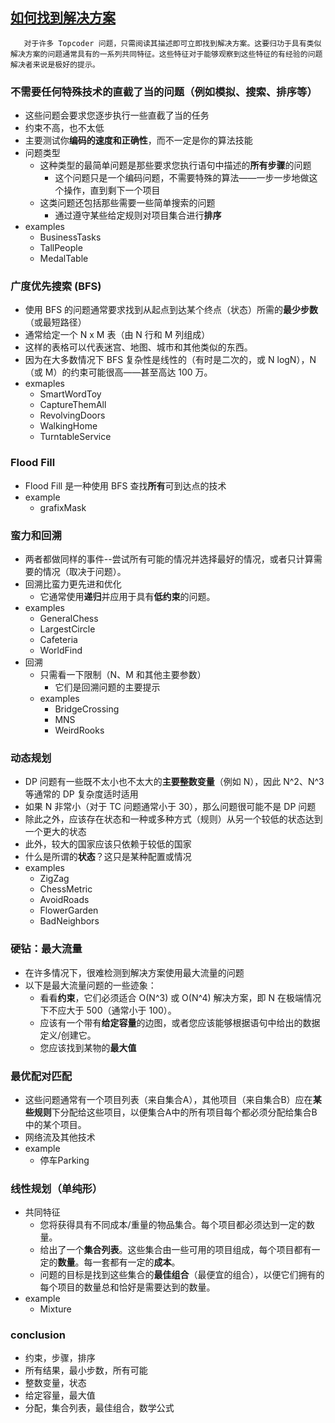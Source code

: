 ## [如何找到解决方案](https://www.topcoder.com/thrive/articles/How%20To%20Find%20a%20Solution#bruteforce)

```
   对于许多 Topcoder 问题，只需阅读其描述即可立即找到解决方案。这要归功于具有类似解决方案的问题通常具有的一系列共同特征。这些特征对于能够观察到这些特征的有经验的问题解决者来说是极好的提示。
```
### 不需要任何特殊技术的直截了当的问题（例如模拟、搜索、排序等）
- 这些问题会要求您逐步执行一些直截了当的任务
- 约束不高，也不太低
- 主要测试你**编码的速度和正确性**，而不一定是你的算法技能
- 问题类型
    - 这种类型的最简单问题是那些要求您执行语句中描述的**所有步骤**的问题
        - 这个问题只是一个编码问题，不需要特殊的算法——一步一步地做这个操作，直到剩下一个项目
    - 这类问题还包括那些需要一些简单搜索的问题
        - 通过遵守某些给定规则对项目集合进行**排序**
- examples
    - BusinessTasks
    - TallPeople
    - MedalTable

### 广度优先搜索 (BFS)
- 使用 BFS 的问题通常要求找到从起点到达某个终点（状态）所需的**最少步数**（或最短路径）
- 通常给定一个 N x M 表（由 N 行和 M 列组成）
- 这样的表格可以代表迷宫、地图、城市和其他类似的东西。
- 因为在大多数情况下 BFS 复杂性是线性的（有时是二次的，或 N logN），N（或 M）的约束可能很高——甚至高达 100 万。
- exmaples
    - SmartWordToy 
    - CaptureThemAll
    - RevolvingDoors
    - WalkingHome 
    - TurntableService 
### Flood Fill
- Flood Fill 是一种使用 BFS 查找**所有**可到达点的技术
- example 
    - grafixMask

### 蛮力和回溯
- 两者都做同样的事件--尝试所有可能的情况并选择最好的情况，或者只计算需要的情况（取决于问题）。
- 回溯比蛮力更先进和优化
    - 它通常使用**递归**并应用于具有**低约束**的问题。
- examples
    - GeneralChess 
    - LargestCircle
    - Cafeteria 
    - WorldFind
- 回溯
    - 只需看一下限制（N、M 和其他主要参数）
        - 它们是回溯问题的主要提示
    - examples
        - BridgeCrossing 
        - MNS
        - WeirdRooks
### 动态规划
- DP 问题有一些既不太小也不太大的**主要整数变量**（例如 N），因此 N^2、N^3 等通常的 DP 复杂度适时适用
- 如果 N 非常小（对于 TC 问题通常小于 30），那么问题很可能不是 DP 问题
- 除此之外，应该存在状态和一种或多种方式（规则）从另一个较低的状态达到一个更大的状态
- 此外，较大的国家应该只依赖于较低的国家
- 什么是所谓的**状态**？这只是某种配置或情况
- examples
    - ZigZag
    - ChessMetric
    - AvoidRoads 
    - FlowerGarden
    - BadNeighbors

### 硬钻：最大流量
- 在许多情况下，很难检测到解决方案使用最大流量的问题
- 以下是最大流量问题的一些迹象：
    - 看看**约束**，它们必须适合 O(N^3) 或 O(N^4) 解决方案，即 N 在极端情况下不应大于 500（通常小于 100）。
    - 应该有一个带有**给定容量**的边图，或者您应该能够根据语句中给出的数据定义/创建它。
    - 您应该找到某物的**最大值**

### 最优配对匹配
- 这些问题通常有一个项目列表（来自集合A），其他项目（来自集合B）应在**某些规则**下分配给这些项目，以便集合A中的所有项目每个都必须分配给集合B中的某个项目。
- 网络流及其他技术
- example
    - 停车Parking
### 线性规划（单纯形）
- 共同特征
    - 您将获得具有不同成本/重量的物品集合。每个项目都必须达到一定的数量。
    - 给出了一个**集合列表**。这些集合由一些可用的项目组成，每个项目都有一定的**数量**。每一套都有一定的**成本**。
    - 问题的目标是找到这些集合的**最佳组合**（最便宜的组合），以便它们拥有的每个项目的数量总和恰好是需要达到的数量。
- example
    - Mixture


### conclusion
- 约束，步骤，排序
- 所有结果，最小步数，所有可能
- 整数变量，状态
- 给定容量，最大值
- 分配，集合列表，最佳组合，数学公式